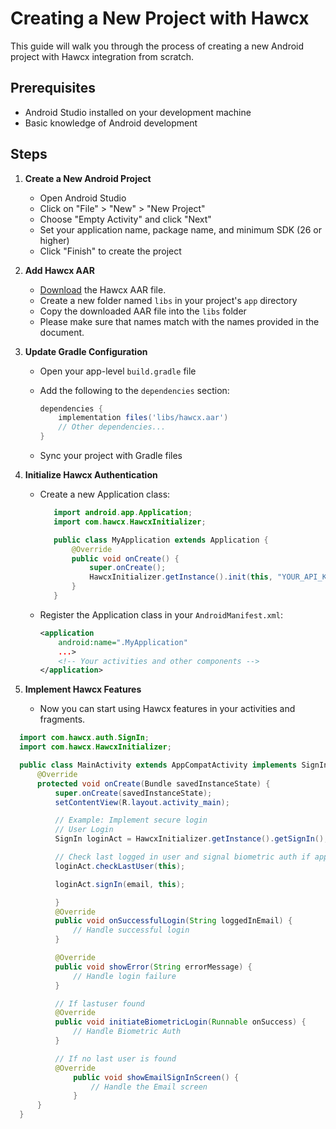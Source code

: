 <!-- End Cloudflare Web Analytics -->

<script async src="https://www.googletagmanager.com/gtag/js?id=G-B89K3ZN1LX"></script>
<script>
  window.dataLayer = window.dataLayer || [];
  function gtag(){dataLayer.push(arguments);}
  gtag('js', new Date());

  gtag('config', 'G-B89K3ZN1LX');
</script>


# Creating a New Project with Hawcx

This guide will walk you through the process of creating a new Android project with Hawcx integration from scratch.

## Prerequisites

- Android Studio installed on your development machine
- Basic knowledge of Android development

## Steps

1. **Create a New Android Project**
   - Open Android Studio
   - Click on "File" > "New" > "New Project"
   - Choose "Empty Activity" and click "Next"
   - Set your application name, package name, and minimum SDK (26 or higher)
   - Click "Finish" to create the project

2. **Add Hawcx AAR**
   - [Download](https://github.com/hawcx/authenticator/releases/latest/download/hawcx.aar) the Hawcx AAR file.
   - Create a new folder named `libs` in your project's `app` directory
   - Copy the downloaded AAR file into the `libs` folder
   - Please make sure that names match with the names provided in the document.

3. **Update Gradle Configuration**
   - Open your app-level `build.gradle` file
   - Add the following to the `dependencies` section:

     ```gradle
     dependencies {
         implementation files('libs/hawcx.aar')
         // Other dependencies...
     }
     ```
   - Sync your project with Gradle files

4. **Initialize Hawcx Authentication**
   - Create a new Application class:

     ```java
        import android.app.Application;
        import com.hawcx.HawcxInitializer;

        public class MyApplication extends Application {
            @Override
            public void onCreate() {
                super.onCreate();
                HawcxInitializer.getInstance().init(this, "YOUR_API_KEY_HERE");
            }
        }
     ```
   - Register the Application class in your `AndroidManifest.xml`:

     ```xml
     <application
         android:name=".MyApplication"
         ...>
         <!-- Your activities and other components -->
     </application>
     ```

5. **Implement Hawcx Features**
   - Now you can start using Hawcx features in your activities and fragments. 

  ```java
    import com.hawcx.auth.SignIn;
    import com.hawcx.HawcxInitializer;

    public class MainActivity extends AppCompatActivity implements SignIn.SignInCallback {
        @Override
        protected void onCreate(Bundle savedInstanceState) {
            super.onCreate(savedInstanceState);
            setContentView(R.layout.activity_main);

            // Example: Implement secure login
            // User Login
            SignIn loginAct = HawcxInitializer.getInstance().getSignIn();

            // Check last logged in user and signal biometric auth if applicable
            loginAct.checkLastUser(this);

            loginAct.signIn(email, this);

            }
            @Override
            public void onSuccessfulLogin(String loggedInEmail) {
                // Handle successful login
            }

            @Override
            public void showError(String errorMessage) {
                // Handle login failure
            }

            // If lastuser found
            @Override
            public void initiateBiometricLogin(Runnable onSuccess) {
                // Handle Biometric Auth 
            }

            // If no last user is found 
            @Override
                public void showEmailSignInScreen() {
                    // Handle the Email screen
                }
        }
    }
  ```

<!-- 
## Next Steps

- Explore our [Java Integration Guide](java-integration.md) for more detailed usage of Hawcx
- Learn about [Best Practices](best-practices.md) when using Hawcx
- Check out our [Sample Projects](sample-projects.md) for inspiration

Congratulations! You've successfully created a new Android project with Hawcx integration. -->

